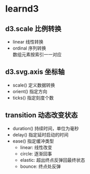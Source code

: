 # learnd3

## **d3.scale  比例转换**
*  linear  线性转换
*  ordinal  序列转换  
    数组元素按索引一一对应
    
## **d3.svg.axis  坐标轴**
*  scale()  定义数据转换
*  orient()  指定方向
*  ticks()  指定刻度个数

## **transition  动态改变状态**
*  duration()  持续时间，单位为毫秒
*  delay()  指定延时启动的时间
*  ease()  指定缓冲类型
    +  linear: 线性改变
    +  circle: 逐渐回事
    +  elastic: 超出终点反弹回最终状态
    +  bounce: 终点处反弹
